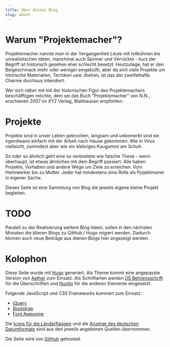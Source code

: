 ```yaml
---
title: Über dieses Blog
slug: about
---
```


# Warum "Projektemacher"?

Projektemacher nannte man in der Vergangenheit Leute mit tollkühnen bis unrealistischen Ideen, manchmal auch Spinner und Verrückte - kurz der Begriff ist historisch gesehen eher schlecht besetzt.
Heutzutage, hat er den Beigeschmack mehr oder weniger eingebüßt, aber da sich viele Projekte um hitorische Materialien, Techiken usw. drehen, ist das der zweifelhafte Charme durchaus intendiert.

Wer sich näher mit mit der historischen Figur des Projektemachers beschäfftigen möchte, dem sei das Buch "Projektemacher" von N.N., erschienen 2007 im XYZ Verlag, Blahhausen empfohlen.

# Projekte
Projekte sind in unser Leben gekrochen, langsam und unbemerkt sind sie irgendwann einfach mit der Arbeit nach Hause gekommen. Wie in Virus vielleicht, zumindest aber wie ein klebriges Kaugummi am Schuh.

So oder so ähnlich geht eine so verbreitete wie falsche These - wenn überhaupt, ist etwas ähnliches mit dem Begriff passiert. Alle haben Projekte, Vorhaben und andere Wege um Ziele zu erreichen. Vom Heimwerker bis zu Mutter. Jeder hat mindestens eine Rolle als Pjojektmaner in eigener Sache.

Dieses Seite ist eine Sammlung von Blog die jeweils eigene kleine Projekt begleiten.

# TODO

Paralell zu der Realisierung weitere Blog Ideen, sollen in den nächsten Monaten die älteren Blogs zu GitHub / Hugo migiert werden. Dadurch können auch neue Beiträge aus dienen Blogs hier angezeigt werden.

# Kolophon

Diese Seite wurde mit [Hugo](https://gohugo.io/) generiert. Als Theme kommt eine angepasste Version von [Aether](https://github.com/josephhutch/aether) zum Einsatz. Als Schriftarten werden [DS Behrensschrift](http://www.steffmann.de/wordpress/test-2/) für die Überschriften und [Nunito](https://github.com/googlefonts/nunito) für die anderen Elemente eingesetzt.

Folgende JavaScript und CSS Frameworks kommen zum Einsatz:
* [jQuery]()
* [Bootstrap]()
* [Font Awesome]()

Die [Icons für die Länderflaggen](https://github.com/lipis/flag-icon-css) und die [Anzeige des deutschen Datumformats](https://pfischbeck.de/en/posts/multilingual-dates-in-hugo/) sind aus den jeweils angebenen Quellen übernommen.

Die Seite wird von [GitHub](https://github.com/) gehosted.
